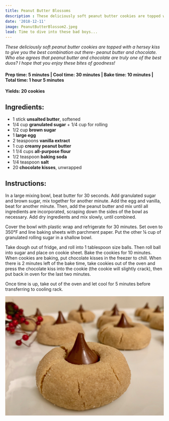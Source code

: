 ```yaml
---
title: Peanut Butter Blossoms
description : These deliciously soft peanut butter cookies are topped with a hersey kiss to give you the best combination out there- peanut butter and chocolate. Who else agrees that peanut butter and chocolate are truly one of the best duos? Well, whether your are baking for a holiday party or just to bake, I highly recommend these bites of goodness! 
date: '2018-12-11'
image: PeanutButterBlossom2.jpeg
lead: Time to dive into these bad boys...
---
```

<i>These deliciously soft peanut butter cookies are topped with a hersey kiss to give you the best combination out there- peanut butter and chocolate. Who else agrees that peanut butter and chocolate are truly one of the best duos? I hope that you enjoy these bites of goodness! </i>

#### Prep time: 5 minutes | Cool time: 30 minutes | Bake time: 10 minutes | Total time: 1 hour 5 minutes

**Yields: 20 cookies** 

## Ingredients:

- 1 stick  **unsalted butter**, softened
- 1/4 cup **granulated sugar** + 1/4 cup for rolling
- 1/2 cup **brown sugar** 
- 1 **large egg**
- 2 teaspoons **vanilla extract**
- 1 cup **creamy peanut butter**
- 1 1/4 cups **all-purpose flour**
- 1/2 teaspoon **baking soda**
- 1/4 teaspoon **salt** 
- 20 **chocolate kisses**, unwrapped

## Instructions:

In a large mixing bowl, beat butter for 30 seconds. Add granulated sugar and brown sugar, mix together for another minute. Add the egg and vanilla, beat for another minute. Then, add the peanut butter and mix until all ingredients are incorporated, scraping down the sides of the bowl as necessary. Add dry ingredients and mix slowly, until combined.

Cover the bowl with plastic wrap and refrigerate for 30 minutes. Set oven to 350°F and line baking sheets with parchment paper. Put the other ¼ cup of granulated rolling sugar in a shallow bowl. 

Take dough out of fridge, and roll into 1 tablespoon size balls. Then roll ball into sugar and place on cookie sheet. Bake the cookies for 10 minutes. When cookies are baking, put chocolate kisses in the freezer to chill. When there is 2 minutes left of the bake time, take cookies out of the oven and press the chocolate kiss into the cookie (the cookie will slightly crack), then put back in oven for the last two minutes. 

Once time is up, take out of the oven and let cool for 5 minutes before transferring to cooling rack. 

![](PeanutButterBlossom1.jpeg)


